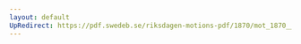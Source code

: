 ```yaml
---
layout: default
UpRedirect: https://pdf.swedeb.se/riksdagen-motions-pdf/1870/mot_1870__ak__00023/mot_1870__ak__00023_002.pdf
---
```

